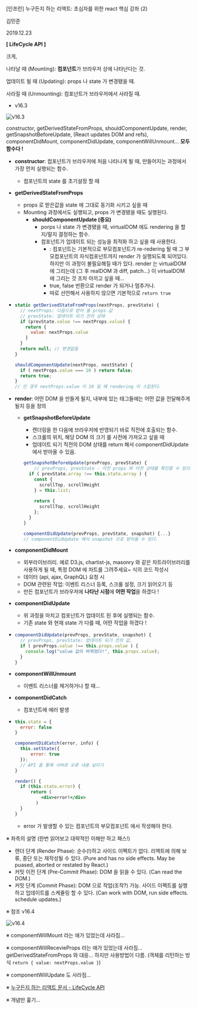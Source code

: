 [인프런] 누구든지 하는 리액트: 초심자를 위한 react 핵심 강좌 (2)

김민준

2019.12.23



**[ LifeCycle API ]**

크게,

나타날 때 (Mounting): **컴포넌트**가 브라우저 상에 나타난다는 것.

업데이트 될 때 (Updating): props 나 state 가 변경됐을 때.

사라질 때 (Unmounting): 컴포넌트가 브라우저에서 사라질 때.

- v16.3

![v16.3](https://jistol.github.io/assets/img/frontend/react-lifecycle-methods/1.jpeg)

constructor, getDerivedStateFromProps, shouldComponentUpdate, render, getSnapshotBeforeUpdate, (React updates DOM and refs), componentDidMount, componentDidUpdate, componentWillUnmount... **모두 함수다 !**

- **constructor**: 컴포넌트가 브라우저에 처음 나타나게 될 때, 만들어지는 과정에서 가장 먼저 실행되는 함수. 

  - 컴포넌트의 state 를 초기설정 할 때

- **getDerivedStateFromProps**

  - props 로 받은값을 state 에 그대로 동기화 시키고 싶을 때
  - Mounting 과정에서도 실행되고, props 가 변경됐을 때도 실행된다.
    - **shouldComponentUpdate (중요)**
      - porps 나 state 가 변경됐을 때, virtualDOM 에도 rendering 을 할지/말지 결정하는 함수.
      - 컴포넌트가 업데이트 되는 성능을 최적화 하고 싶을 때 사용한다.
        - : 컴포넌트는 기본적으로 부모컴포넌트가 re-redering 될 때 그 부모컴포넌트의 자식컴포넌트까지 render 가 실행되도록 되어있다. 하지만 이 과정이 불필요해질 때가 있다. render 는 virtualDOM 에 그리는데 (그 후 realDOM 과 diff, patch...) 이 virtualDOM 에 그리는 것 조차 아끼고 싶을 때...
        - true, false 반환으로 render 가 되거나 멈추거나.
        - 따로 선언해서 사용하지 않으면 기본적으로 `return true`

- ```javascript
  static getDerivedStateFromProps(nextProps, prevState) {
    // nextProps: 다음으로 받아 올 props 값
    // prevState: 업데이트 되기 전의 상태
    if (prevState.value !== nextProps.value) {
      return {
        value: nextProps.value
      }
    }
    return null; // 변경없음
  }
  ```

  ```javascript
  shouldComponentUpdate(nextProps, nextState) {
  	if ( nextProps.value === 10 ) return false;
  	return true;
  }
  // 인 경우 nextProps.value 이 10 일 때 rendering 이 스킵된다.
  ```

  

- **render**: 어떤 DOM 을 만들게 될지, 내부에 있는 태그들에는 어떤 값을 전달해주게 될지 등을 정의

  - **getSnapshotBeforeUpdate**

    - 렌더링을 한 다음에 브라우저에 반영되기 바로 직전에 호출되는 함수.
    - 스크롤의 위치, 해당 DOM 의 크기 를 사전에 가져오고 싶을 때
    - 업데이트 되기 직전의 DOM 상태를 return 해서 componentDidUpdate 에서 받아올 수 있음.

    ```javascript
    getSnapshotBeforeUpdate(prevProps, prevState) {
    	// prevProps, prevState - 이전 props 와 이전 상태를 확인할 수 있다.
      if ( prevState.array !== this.state.array ) {
        const {
          scrollTop, scrollHeight
        } = this.list;
        
        return {
          scrollTop, scrollHeight
        };
      }
    }
    
    componentDidUpdate(prevProps, prevState, snapshot) {...}
    // componentDidUpdate 에서 snapshot 으로 받아올 수 있다.
    ```

    

- **componentDidMount**

  - 외부라이브러리. 예로 D3.js, chartist-js, masonry 와 같은 차트라이브러리를 사용하게 될 때, 특정 DOM 에 차트를 그려주세요~ 식의 코드 작성시
  - 데이터 (api, ajax, GraphQL) 요청 시
  - DOM 관련된 작업: 이벤트 리스너 등록, 스크롤 설정, 크기 읽어오기 등
  - 만든 컴포넌트가 브라우저에 **나타난 시점**에 **어떤 작업**을 하겠다 !

- **componentDidUpdate**

  - 위 과정을 마치고 컴포넌트가 업데이트 된 후에 실행되는 함수.
  - 기존 state 와 현재 state 가 다를 때, 어떤 작업을 하겠다 !

- ```javascript
  componentDidUpdate(prevProps, prevState, snapshot) {
    // prevProps, prevState: 업데이트 되기 전의 값.
    if ( prevProps.value !== this.props.value ) {
      console.log("value 값이 바뀌었다!", this.props.value);
    }
  }
  ```

- **componentWillUnmount**
  - 이벤트 리스너를 제거하거나 할 때...

- **componentDidCatch**

  - 컴포넌트에 에러 발생

- ```jsx
  this.state = {
    error: false
  }
  
  componentDidCatch(error, info) {
  	this.setState({
  		error: true
  	});
    // API 를 통해 서버로 오류 내용 날리기
  }
  
  render() {
    if (this.state.error) {
        return (
      		<div>error!</div>
  		  )
    }
  }
  ```

  - error 가 발생할 수 있는 컴포넌트의 부모컴포넌트 에서 작성해야 한다.





※ 좌측의 설명 (한번 읽어보고 대략적인 이해만 하고 패스!)

- 렌더 단계 (Render Phase): 순수(!)하고 사이드 이펙트가 없다. 리액트에 의해 보류, 중단 또는 재작성될 수 있다. (Pure and has no side effects. May be puased, aborted or restated by React.)
- 커밋 이전 단계 (Pre-Commit Phase): DOM 을 읽을 수 있다. (Can read the DOM.)
- 커밋 단계 (Commit Phase): DOM 으로 작업(조작?) 가능. 사이드 이펙트를 실행하고 업데이트를 스케쥴링 할 수 있다. (Can work with DOM, run side effects. schedule updates.)

※ 참조 v16.4

![v16.4](https://jistol.github.io/assets/img/frontend/react-lifecycle-methods/2.png)

※ componentWillMount 라는 애가 있었는데 사라짐... 

※ componentWillRecevieProps 라는 애가 있었는데 사라짐... getDerivedStateFromProps 와 대응... 하지만 사용방법이 다름. (객체를 리턴하는 방식 `return { value: nextProps.value }`)

※ componentWillUpdate 도 사라짐...

※ [누구든지 하는 리액트 문서 - LifeCycle API](https://react-anyone.vlpt.us/05.html)

※ 개념만 훑기...